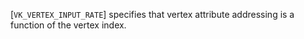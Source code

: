 [`VK_VERTEX_INPUT_RATE`] specifies that vertex attribute
addressing is a function of the vertex index.